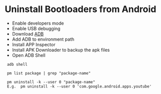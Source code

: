 # Uninstall Bootloaders from Android
 - Enable developers mode
 - Enable USB debugging
 - Download [ADB](https://developer.android.com/studio/releases/platform-tools)
 - Add ADB to environment path
 - Install APP Inspector
 - Install APK Downloader to backup the apk files
 - Open ADB Shell
 ```shell
  adb shell

  pm list package | grep "package-name"

  pm uninstall -k --user 0 "package-name"
  E.g.  pm uninstall -k --user 0 'com.google.android.apps.youtube'
 ```
